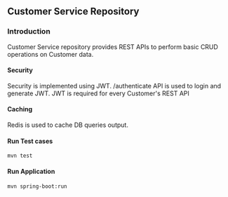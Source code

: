 
## Customer Service Repository

### Introduction
Customer Service repository provides REST APIs to perform basic CRUD operations on Customer data.

#### Security
 Security is implemented using JWT. /authenticate API is used to login and generate JWT. JWT is required for every Customer's REST API
 
#### Caching
Redis is used to cache DB queries output.

#### Run Test cases

`mvn test`
#### Run Application
`mvn spring-boot:run`


